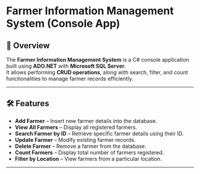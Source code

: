 # Farmer Information Management System (Console App)

## 📌 Overview
The **Farmer Information Management System** is a C# console application built using **ADO.NET** with **Microsoft SQL Server**.  
It allows performing **CRUD operations**, along with search, filter, and count functionalities to manage farmer records efficiently.

---

## 🛠 Features
- **Add Farmer** – Insert new farmer details into the database.  
- **View All Farmers** – Display all registered farmers.  
- **Search Farmer by ID** – Retrieve specific farmer details using their ID.  
- **Update Farmer** – Modify existing farmer records.  
- **Delete Farmer** – Remove a farmer from the database.  
- **Count Farmers** – Display total number of farmers registered.  
- **Filter by Location** – View farmers from a particular location.  

---
